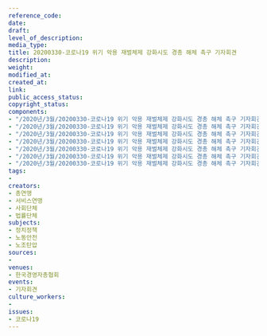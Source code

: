 ```yaml
---
reference_code: 
date: 
draft: 
level_of_description: 
media_type: 
title: 20200330-코로나19 위기 악용 재벌체제 강화시도 경총 해체 촉구 기자회견
description: 
weight: 
modified_at: 
created_at: 
link: 
public_access_status: 
copyright_status: 
components:
- "/2020년/3월/20200330-코로나19 위기 악용 재벌체제 강화시도 경총 해체 촉구 기자회견/_CTU6072.jpg"
- "/2020년/3월/20200330-코로나19 위기 악용 재벌체제 강화시도 경총 해체 촉구 기자회견/2_CTU4676.jpg"
- "/2020년/3월/20200330-코로나19 위기 악용 재벌체제 강화시도 경총 해체 촉구 기자회견/_CTU5998.jpg"
- "/2020년/3월/20200330-코로나19 위기 악용 재벌체제 강화시도 경총 해체 촉구 기자회견/_CTU5984.jpg"
- "/2020년/3월/20200330-코로나19 위기 악용 재벌체제 강화시도 경총 해체 촉구 기자회견/_CTU6041.jpg"
- "/2020년/3월/20200330-코로나19 위기 악용 재벌체제 강화시도 경총 해체 촉구 기자회견/_CTU6011.jpg"
- "/2020년/3월/20200330-코로나19 위기 악용 재벌체제 강화시도 경총 해체 촉구 기자회견/_CTU6077.jpg"
tags:
- 
creators:
- 총연맹
- 서비스연맹
- 사회단체
- 법률단체
subjects:
- 정치정책
- 노동안전
- 노조탄압
sources:
- 
venues:
- 한국경영자총협회
events:
- 기자회견
culture_workers:
- 
issues:
- 코로나19
---
```

